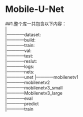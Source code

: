 # Mobile-U-Net

##1.整个库一共包含以下内容：  
|  
|————dataset:    
|————build:  
|————train:  
|————val:  
|————test:  
|————reslut:  
|————logs:  
|————nets:  
|————unet
|————mobilenetv1  
|————mobilenetv2  
|————mobilenetv3_small  
|————Mobilenetv3_large  
|————eval  
|————predict  
|————train  
